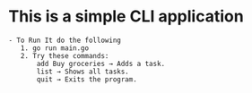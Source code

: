 # This is a simple CLI application 

    - To Run It do the following
       1. go run main.go
       2. Try these commands:
           add Buy groceries → Adds a task.
           list → Shows all tasks.
           quit → Exits the program.

